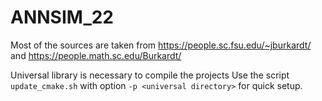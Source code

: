 # ANNSIM_22

Most of the sources are taken from 
https://people.sc.fsu.edu/~jburkardt/
and 
https://people.math.sc.edu/Burkardt/

Universal library is necessary to compile the projects
Use the script `update_cmake.sh` with option `-p <universal directory>` for quick setup.